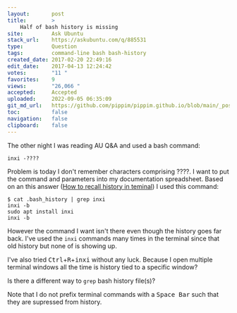 ```yaml
---
layout:       post
title:        >
    Half of bash history is missing
site:         Ask Ubuntu
stack_url:    https://askubuntu.com/q/885531
type:         Question
tags:         command-line bash bash-history
created_date: 2017-02-20 22:49:16
edit_date:    2017-04-13 12:24:42
votes:        "11 "
favorites:    9
views:        "26,066 "
accepted:     Accepted
uploaded:     2022-09-05 06:35:09
git_md_url:   https://github.com/pippim/pippim.github.io/blob/main/_posts/2017/2017-02-20-Half-of-bash-history-is-missing.md
toc:          false
navigation:   false
clipboard:    false
---
```


The other night I was reading AU Q&A and used a bash command:

``` 
inxi -????
```

Problem is today I don't remember characters comprising ????. I want to put the command and parameters into my documentation spreadsheet. Based on an this answer ([How to recall history in teminal][1]) I used this command:

``` 
$ cat .bash_history | grep inxi
inxi -b
sudo apt install inxi
inxi -b
```

However the command I want isn't there even though the history goes far back. I've used the `inxi` commands many times in the terminal since that old history but none of is showing up.

I've also tried <kbd>Ctrl</kbd>+<kbd>R</kbd>+<kbd>inxi</kbd> without any luck. Because I open multiple terminal windows all the time is history tied to a specific window?

Is there a different way to `grep` bash history file(s)? 

Note that I do not prefix terminal commands with a <kbd>Space Bar</kbd> such that they are supressed from history.


  [1]: https://askubuntu.com/questions/44044/how-to-recall-history-in-teminal/44047#44047
